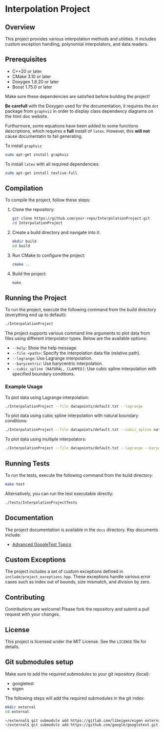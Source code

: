 # Interpolation Project

## Overview

This project provides various interpolation methods and utilities. It includes custom exception handling, polynomial interpolators, and data readers.

## Prerequisites

- C++20 or later
- CMake 3.10 or later
- Doxygen 1.8.20 or later
- Boost 1.75.0 or later

Make sure these dependencies are satisfied before building the project!

**Be carefull** with the Doxygen used for the documentation, it requires the `dot` package from `graphviz` in order to display
class dependency diagrams on the html doc website.

Furthurmore, some equations have been added to some functions descriptions, which requires a **full** install of `latex`. 
However, this **will not** cause documentatin to fail generating.

To install `graphviz`
```sh
sudo apt-get install graphviz
```

To install `latex` with all required dependencies:
```sh
sudo apt-get install texlive-full
```


## Compilation

To compile the project, follow these steps:

1. Clone the repository:
    ```sh
    git clone https://github.com/your-repo/InterpolationProject.git
    cd InterpolationProject
    ```

2. Create a build directory and navigate into it:
    ```sh
    mkdir build
    cd build
    ```

3. Run CMake to configure the project:
    ```sh
    cmake ..
    ```

4. Build the project:
    ```sh
    make
    ```

## Running the Project



To run the project, execute the following command from the build directory (everything end up to default):
```sh
./InterpolationProject
```

The project supports various command line arguments to plot data from files using different interpolator types. Below are the available options:

- `--help`: Show the help message.
- `--file <path>`: Specify the interpolation data file (relative path).
- `--lagrange`: Use Lagrange interpolation.
- `--barycentric`: Use barycentric interpolation.
- `--cubic_spline [NATURAL, CLAMPED]`: Use cubic spline interpolation with specified boundary conditions.

### Example Usage

To plot data using Lagrange interpolation:
```sh
./InterpolationProject --file datapoints/default.txt --lagrange
```

To plot data using cubic spline interpolation with natural boundary conditions:
```sh
./InterpolationProject --file datapoints/default.txt --cubic_spline natural
```

To plot data using multiple interpolators:
```sh
./InterpolationProject --file datapoints/default.txt --lagrange --barycentric --cubic_spline natural
```

## Running Tests

To run the tests, execute the following command from the build directory:
```sh
make test
```

Alternatively, you can run the test executable directly:
```sh
./tests/InterpolationProjectTests
```

## Documentation

The project documentation is available in the `docs` directory. Key documents include:

- [Advanced GoogleTest Topics](external/googletest/docs/advanced.md)

## Custom Exceptions

The project includes a set of custom exceptions defined in `include/project_exceptions.hpp`. These exceptions handle various error cases such as index out of bounds, size mismatch, and division by zero.

## Contributing

Contributions are welcome! Please fork the repository and submit a pull request with your changes.

## License

This project is licensed under the MIT License. See the `LICENSE` file for details.

## Git submodules setup

Make sure to add the required submodules to your git repository (local):
- googletest
- eigen

The following steps will add the required submodules in the git index:
```bash
mkdir external
cd external

~/external$ git submodule add https://gitlab.com/libeigen/eigen external/eigen
~/external$ git submodule add https://github.com/google/googletest.git external/googletest
```

